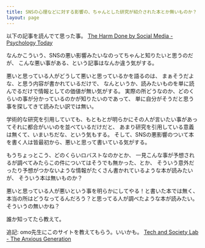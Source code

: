 ```yaml
---
title: SNSの心理などに対する影響の、ちゃんとした研究が紹介された本とか無いものか？
layout: page
---
```

以下の記事を読んでて思った事。 [The Harm Done by Social Media - Psychology Today](https://www.psychologytoday.com/us/blog/the-human-beast/202308/harm-done-by-social-media)

なんかこういう、SNSの悪い影響みたいなのってちゃんと知りたいと思うのだが、
こんな悪い事がある、という記事はなんか違う気がする。

悪いと思っている人がどうして悪いと思っているかを語るのは、
まぁそうだよな、と思う内容が書かれているだけで、
なんというか、読みたいものを単に読んでるだけで情報としての価値が無い気がする。
実際の所どうなのか、どのくらいの事が分かっているのかが知りたいのであって、
単に自分がそうだと思う事を探してきて読みたい訳では無い。

学術的な研究を引用していても、もともとが明らかにその人が言いたい事があってそれに都合がいいのを並べているだけだと、
あまり研究を引用している意義は無くて、いまいちだな、という気もする。
そして、SNSの悪影響のついて本を書く人は皆最初から、悪いと思って書いている気がする。

もうちょっとこう、どのくらいロバストなのかとか、
一見こんな事が予想されるが調べてみたらこの件についてはそうでも無かった、とか、
そういう意外だったり予想がつかないような情報がたくさん書かれているような本が読みたいが、
そういう本は無いものか？

悪いと思っている人が悪いという事を明らかにしてやる！と書いた本では無く、
本当の所はどうなってるんだろう？と思ってる人が調べたような本が読みたい。
そういうの無いかね？

誰か知ってたら教えて。

追記: omo先生にこのサイトを教えてもらう。いいかも。 [Tech and Society Lab - The Anxious Generation](https://www.anxiousgeneration.com/research)